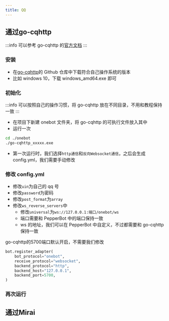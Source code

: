 ```yaml
---
title: QQ
---
```



## 通过go-cqhttp

:::info
可以参考 go-cqhttp 的[官方文档](https://docs.go-cqhttp.org/guide/quick_start.html#%E5%9F%BA%E7%A1%80%E6%95%99%E7%A8%8B)
:::

### 安装

- 在[go-cqhttp](https://github.com/Mrs4s/go-cqhttp/releases)的 Github 仓库中下载符合自己操作系统的版本
- 比如 windows 10，下载 windows_amd64.exe 即可

### 初始化

:::info
可以按照自己的操作习惯，将 go-cqhttp 放在不同目录，不用和教程保持一致
:::

- 在项目下新建 onebot 文件夹，将 go-cqhttp 的可执行文件放入其中
- 运行一次

```sh
cd ./onebot
./go-cqhttp_xxxxx.exe
```

- 第一次运行时，我们选择`http通信`和`反向Websocket通信`，之后会生成 config.yml，我们需要手动修改

### 修改 config.yml

- 修改`uin`为自己的 qq 号
- 修改`password`为密码
- 修改`post_format`为`array`
- 修改`ws_reverse_servers`中
  - 修改`universal`为`ws://127.0.0.1:端口/onebot/ws`
  - 端口需要和 PepperBot 中的端口保持一致
  - ws 的地址，我们可以在 PepperBot 中自定义，不过都需要和 go-cqhttp 保持一致

go-cqhttp的5700端口默认开启，不需要我们修改

```py
bot.register_adapter(
    bot_protocol="onebot",
    receive_protocol="websocket",
    backend_protocol="http",
    backend_host="127.0.0.1",
    backend_port=5700,
)
```

### 再次运行

## 通过Mirai
